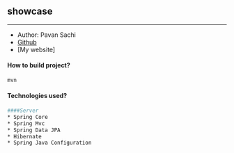 ## showcase 
---
* Author: Pavan Sachi
* [Github]
* [My website] 

#### How to build project?
```sh
mvn
```
#### Technologies used?
```sh
####Server
* Spring Core
* Spring Mvc
* Spring Data JPA
* Hibernate
* Spring Java Configuration
```
[Github]: <https://github.com/pavansachi/showcase-web>